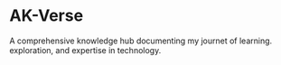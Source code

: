 # AK-Verse
A comprehensive knowledge hub documenting my journet of learning. exploration, and expertise in technology.
